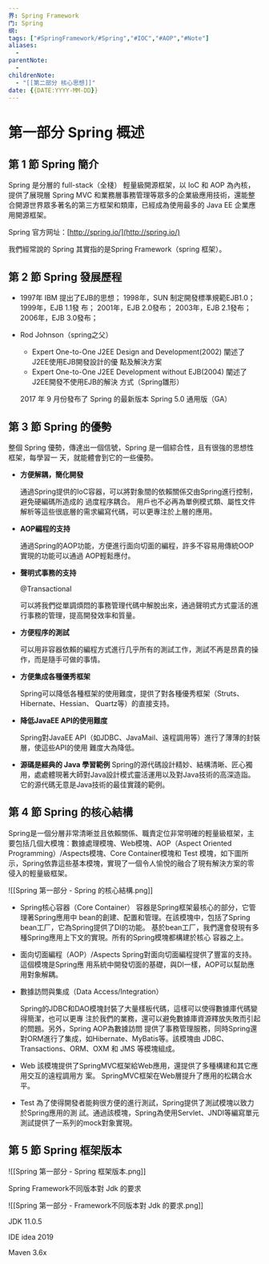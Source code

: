```yaml
---
界: Spring Framework
门: Spring
纲: 
tags: ["#SpringFramework/#Spring","#IOC","#AOP","#Note"]
aliases:
  - 
parentNote: 
  - 
childrenNote: 
  - "[[第二部分 核心思想]]"
date: {{DATE:YYYY-MM-DD}}
---
```


# 第一部分 Spring 概述
## 第 1 節 Spring 簡介

Spring 是分層的 full-stack（全棧） 輕量級開源框架，以 IoC 和 AOP 為內核，提供了展現層 Spring MVC 和業務層事務管理等眾多的企業級應⽤技術，還能整合開源世界眾多著名的第三⽅框架和類庫，已經成為使⽤最多的 Java EE 企業應⽤開源框架。

Spring 官⽅⽹址：[http://spring.io/](http://spring.io/)

我們經常說的 Spring 其實指的是Spring Framework（spring 框架）。

## 第 2 節 Spring 發展歷程

-   1997年 IBM 提出了EJB的思想； 1998年，SUN 制定開發標準規範EJB1.0； 1999年，EJB 1.1發 布； 2001年，EJB 2.0發布； 2003年，EJB 2.1發布； 2006年，EJB 3.0發布；
    
-   Rod Johnson（spring之⽗）
    
    -   Expert One-to-One J2EE Design and Development(2002) 闡述了J2EE使⽤EJB開發設計的優 點及解決⽅案
    -   Expert One-to-One J2EE Development without EJB(2004) 闡述了J2EE開發不使⽤EJB的解決 ⽅式（Spring雛形）
    
    2017 年 9 ⽉份發布了 Spring 的最新版本 Spring 5.0 通⽤版（GA）
    

## 第 3 節 Spring 的優勢

整個 Spring 優勢，傳達出⼀個信號，Spring 是⼀個綜合性，且有很強的思想性框架，每學習⼀ 天，就能體會到它的⼀些優勢。

-   **⽅便解耦，簡化開發**
    
    通過Spring提供的IoC容器，可以將對象間的依賴關係交由Spring進⾏控制，避免硬編碼所造成的 過度程序耦合。 ⽤戶也不必再為單例模式類、屬性⽂件解析等這些很底層的需求編寫代碼，可以更專注於上層的應⽤。
    
-   **AOP編程的⽀持**
    
    通過Spring的AOP功能，⽅便進⾏⾯向切⾯的編程，許多不容易⽤傳統OOP實現的功能可以通過 AOP輕鬆應付。
    
-   **聲明式事務的⽀持**
    
    @Transactional
    
    可以將我們從單調煩悶的事務管理代碼中解脫出來，通過聲明式⽅式靈活的進⾏事務的管理，提⾼開發效率和質量。
    
-   **⽅便程序的測試**
    
    可以⽤⾮容器依賴的編程⽅式進⾏⼏乎所有的測試⼯作，測試不再是昂貴的操作，⽽是隨⼿可做的事情。
    
-   **⽅便集成各種優秀框架**
    
    Spring可以降低各種框架的使⽤難度，提供了對各種優秀框架（Struts、Hibernate、Hessian、 Quartz等）的直接⽀持。
    
-   **降低JavaEE API的使⽤難度**
    
    Spring對JavaEE API（如JDBC、JavaMail、遠程調⽤等）進⾏了薄薄的封裝層，使這些API的使⽤ 難度⼤為降低。
    
-   **源碼是經典的 Java 學習範例** Spring的源代碼設計精妙、結構清晰、匠⼼獨⽤，處處體現著⼤師對Java設計模式靈活運⽤以及對Java技術的⾼深造詣。它的源代碼⽆意是Java技術的最佳實踐的範例。
    

## 第 4 節 Spring 的核心結構

Spring是⼀個分層⾮常清晰並且依賴關係、職責定位⾮常明確的輕量級框架，主要包括⼏個⼤模塊：數據處理模塊、Web模塊、AOP（Aspect Oriented Programming）/Aspects模塊、Core Container模塊和 Test 模塊，如下圖所示，Spring依靠這些基本模塊，實現了⼀個令⼈愉悅的融合了現有解決⽅案的零侵⼊的輕量級框架。

![[Spring 第一部分 - Spring 的核心結構.png]]

-   Spring核⼼容器（Core Container） 容器是Spring框架最核⼼的部分，它管理著Spring應⽤中 bean的創建、配置和管理。在該模塊中，包括了Spring bean⼯⼚，它為Spring提供了DI的功能。 基於bean⼯⼚，我們還會發現有多種Spring應⽤上下⽂的實現。所有的Spring模塊都構建於核⼼ 容器之上。
    
-   ⾯向切⾯編程（AOP）/Aspects Spring對⾯向切⾯編程提供了豐富的⽀持。這個模塊是Spring應 ⽤系統中開發切⾯的基礎，與DI⼀樣，AOP可以幫助應⽤對象解耦。
    
-   數據訪問與集成（Data Access/Integration）
    
    Spring的JDBC和DAO模塊封裝了⼤量樣板代碼，這樣可以使得數據庫代碼變得簡潔，也可以更專 注於我們的業務，還可以避免數據庫資源釋放失敗⽽引起的問題。另外，Spring AOP為數據訪問 提供了事務管理服務，同時Spring還對ORM進⾏了集成，如Hibernate、MyBatis等。該模塊由 JDBC、Transactions、ORM、OXM 和 JMS 等模塊組成。
    
-   Web 該模塊提供了SpringMVC框架給Web應⽤，還提供了多種構建和其它應⽤交互的遠程調⽤⽅ 案。 SpringMVC框架在Web層提升了應⽤的松耦合⽔平。
    
-   Test 為了使得開發者能夠很⽅便的進⾏測試，Spring提供了測試模塊以致⼒於Spring應⽤的測 試。通過該模塊，Spring為使⽤Servlet、JNDI等編寫單元測試提供了⼀系列的mock對象實現。
    

## 第 5 節 Spring 框架版本

![[Spring 第一部分 - Spring 框架版本.png]]

Spring Framework不同版本對 Jdk 的要求

![[Spring 第一部分 - Framework不同版本對 Jdk 的要求.png]]

JDK 11.0.5

IDE idea 2019

Maven 3.6x